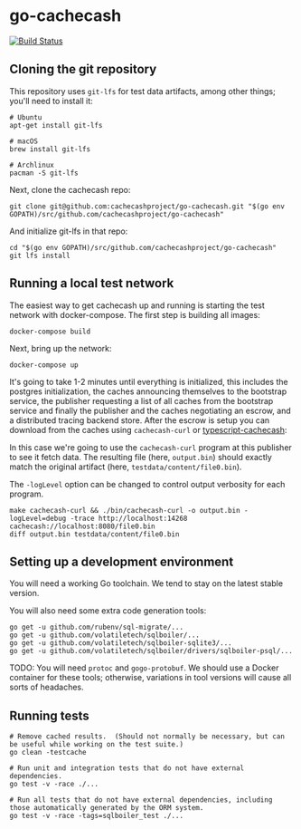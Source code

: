 # go-cachecash

[![Build Status](https://travis-ci.com/cachecashproject/go-cachecash.svg?token=utLK2DGqpJaDNkKeJ4fh&branch=master)](https://travis-ci.com/cachecashproject/go-cachecash)

## Cloning the git repository

This repository uses `git-lfs` for test data artifacts, among other things; you'll need to install it:
```
# Ubuntu
apt-get install git-lfs

# macOS
brew install git-lfs

# Archlinux
pacman -S git-lfs
```

Next, clone the cachecash repo:
```
git clone git@github.com:cachecashproject/go-cachecash.git "$(go env GOPATH)/src/github.com/cachecashproject/go-cachecash"
```

And initialize git-lfs in that repo:
```
cd "$(go env GOPATH)/src/github.com/cachecashproject/go-cachecash"
git lfs install
```

## Running a local test network

The easiest way to get cachecash up and running is starting the test network with docker-compose. The first step is
building all images:
```
docker-compose build
```

Next, bring up the network:
```
docker-compose up
```

It's going to take 1-2 minutes until everything is initialized, this includes the postgres initialization, the caches
announcing themselves to the bootstrap service, the publisher requesting a list of all caches from the bootstrap service
and finally the publisher and the caches negotiating an escrow, and a distributed tracing backend store. After the escrow
is setup you can download from the caches using `cachecash-curl` or [typescript-cachecash]:

In this case we're going to use the `cachecash-curl` program at this publisher to see it fetch data. The resulting file
(here, `output.bin`) should exactly match the original artifact (here, `testdata/content/file0.bin`).

The `-logLevel` option can be changed to control output verbosity for each program.

```
make cachecash-curl && ./bin/cachecash-curl -o output.bin -logLevel=debug -trace http://localhost:14268 cachecash://localhost:8080/file0.bin
diff output.bin testdata/content/file0.bin
```

[typescript-cachecash]: https://github.com/cachecashproject/typescript-cachecash

## Setting up a development environment

You will need a working Go toolchain.  We tend to stay on the latest stable version.

You will also need some extra code generation tools:
```
go get -u github.com/rubenv/sql-migrate/...
go get -u github.com/volatiletech/sqlboiler/...
go get -u github.com/volatiletech/sqlboiler-sqlite3/...
go get -u github.com/volatiletech/sqlboiler/drivers/sqlboiler-psql/...
```

TODO: You will need `protoc` and `gogo-protobuf`.  We should use a Docker container for these tools; otherwise,
variations in tool versions will cause all sorts of headaches.

## Running tests

```
# Remove cached results.  (Should not normally be necessary, but can be useful while working on the test suite.)
go clean -testcache

# Run unit and integration tests that do not have external dependencies.
go test -v -race ./...

# Run all tests that do not have external dependencies, including those automatically generated by the ORM system.
go test -v -race -tags=sqlboiler_test ./...
```
